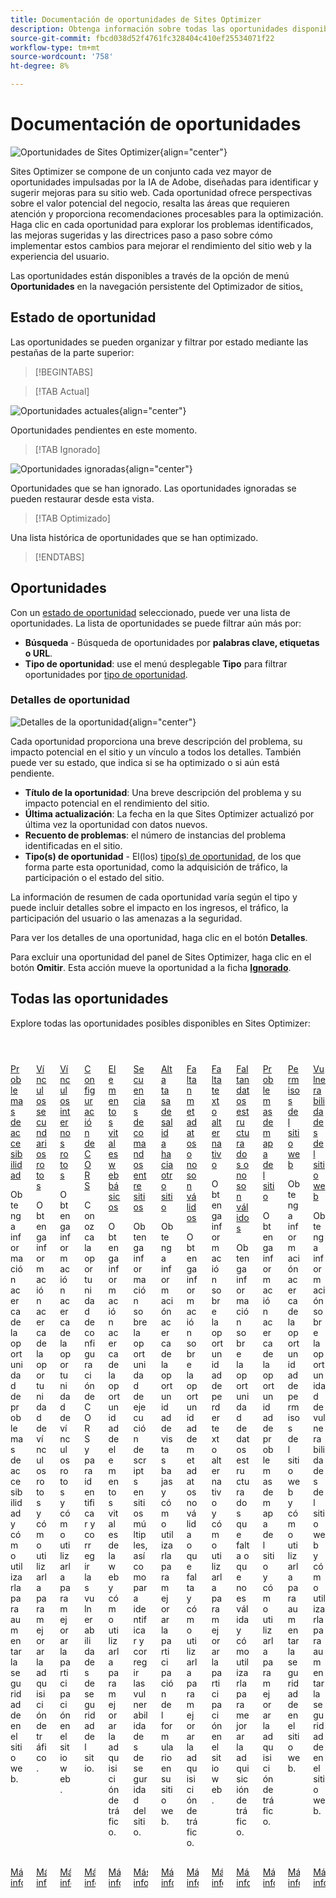```yaml
---
title: Documentación de oportunidades de Sites Optimizer
description: Obtenga información sobre todas las oportunidades disponibles de Site Optimizer y cómo utilizarlas para mejorar el rendimiento del sitio.
source-git-commit: fbcd038d52f4761fc328404c410ef25534071f22
workflow-type: tm+mt
source-wordcount: '758'
ht-degree: 8%

---
```



# Documentación de oportunidades

![Oportunidades de Sites Optimizer](./assets/overview/hero.png){align="center"}


Sites Optimizer se compone de un conjunto cada vez mayor de oportunidades impulsadas por la IA de Adobe, diseñadas para identificar y sugerir mejoras para su sitio web. Cada oportunidad ofrece perspectivas sobre el valor potencial del negocio, resalta las áreas que requieren atención y proporciona recomendaciones procesables para la optimización. Haga clic en cada oportunidad para explorar los problemas identificados, las mejoras sugeridas y las directrices paso a paso sobre cómo implementar estos cambios para mejorar el rendimiento del sitio web y la experiencia del usuario.

Las oportunidades están disponibles a través de la opción de menú **Oportunidades** en la navegación persistente del Optimizador de sitios[.](/help/documentation/basics.md#navigation)

## Estado de oportunidad

Las oportunidades se pueden organizar y filtrar por estado mediante las pestañas de la parte superior:

>[!BEGINTABS]

>[!TAB Actual]

![Oportunidades actuales](./assets/overview/current.png){align="center"}

Oportunidades pendientes en este momento.

>[!TAB Ignorado]

![Oportunidades ignoradas](./assets/overview/ignored.png){align="center"}

Oportunidades que se han ignorado. Las oportunidades ignoradas se pueden restaurar desde esta vista.

>[!TAB Optimizado]

Una lista histórica de oportunidades que se han optimizado.

>[!ENDTABS]

## Oportunidades

Con un [estado de oportunidad](#opportunity-status) seleccionado, puede ver una lista de oportunidades. La lista de oportunidades se puede filtrar aún más por:

* **Búsqueda** - Búsqueda de oportunidades por **palabras clave, etiquetas o URL**.
* **Tipo de oportunidad**: use el menú desplegable **Tipo** para filtrar oportunidades por [tipo de oportunidad](/help/opportunity-types/overview.md).

### Detalles de oportunidad

![Detalles de la oportunidad](/help/documentation/opportunities/assets/overview/opportunity-details.png){align="center"}

Cada oportunidad proporciona una breve descripción del problema, su impacto potencial en el sitio y un vínculo a todos los detalles. También puede ver su estado, que indica si se ha optimizado o si aún está pendiente.

* **Título de la oportunidad**: Una breve descripción del problema y su impacto potencial en el rendimiento del sitio.
* **Última actualización**: La fecha en la que Sites Optimizer actualizó por última vez la oportunidad con datos nuevos.
* **Recuento de problemas**: el número de instancias del problema identificadas en el sitio.
* **Tipo(s) de oportunidad** - El(los) [tipo(s) de oportunidad](/help/opportunity-types/overview.md), de los que forma parte esta oportunidad, como la adquisición de tráfico, la participación o el estado del sitio.

La información de resumen de cada oportunidad varía según el tipo y puede incluir detalles sobre el impacto en los ingresos, el tráfico, la participación del usuario o las amenazas a la seguridad.

Para ver los detalles de una oportunidad, haga clic en el botón **Detalles**.

Para excluir una oportunidad del panel de Sites Optimizer, haga clic en el botón **Omitir**.  Esta acción mueve la oportunidad a la ficha [**Ignorado**](#opportunity-status).

## Todas las oportunidades

Explore todas las oportunidades posibles disponibles en Sites Optimizer:

<!-- CARDS

* ./accessibility-issues.md
  {title=Accessibility issues}
  {image=../../assets/common/card-arrows.png} 
* ./broken-backlinks.md
  {title=Broken backlinks}
  {image=../../assets/common/card-arrows.png}
* ./broken-internal-links.md
  {title=Broken internal links}
  {image=../../assets/common/card-link.png}
* ./cors-configuration.md
  {title=CORS configuration}
  {image=../../assets/common/card-code.png}
* ./core-web-vitals.md
  {title=Core web vitals}
  {image=../../assets/common/card-performance.png}
* ./cross-site-scripting.md
  {title=Cross-site scripting}
  {image=../../assets/common/card-code.png}
* ./high-bounce-rate.md
  {title=High bounce rate}
  {image=../../assets/common/card-arrows.png}    
* ./invalid-or-missing-metadata.md
  {title=Invalid or missing metadata}
  {image=../../assets/common/card-code.png}
* ./missing-alt-text.md
  {title=Missing alt text}
  {image=../../assets/common/card-arrows.png}
* ./missing-invalid-structured-data.md
  {title=Missing or invalid structured data}
  {image=../../assets/common/card-bag.png}
* ./sitemap-issues.md
  {title=Sitemap issues}
  {image=../../assets/common/card-relationship.png}
* ./website-permissions.md
  {title=Website permissions}
  {image=../../assets/common/card-people.png}
* ./website-vulnerabilities.md
  {title=Website vulnerabilities}
  {image=../../assets/common/card-puzzle.png}
  
--->
<!-- START CARDS HTML - DO NOT MODIFY BY HAND -->
<div class="columns">
    <div class="column is-half-tablet is-half-desktop is-one-third-widescreen" aria-label="Accessibility issues">
        <div class="card" style="height: 100%; display: flex; flex-direction: column; height: 100%;">
            <div class="card-image">
                <figure class="image x-is-16by9">
                    <a href="./accessibility-issues.md" title="Problemas de accesibilidad" target="_blank" rel="referrer">
                        <img class="is-bordered-r-small" src="../../assets/common/card-arrows.png" alt="Problemas de accesibilidad"
                             style="width: 100%; aspect-ratio: 16 / 9; object-fit: cover; overflow: hidden; display: block; margin: auto;">
                    </a>
                </figure>
            </div>
            <div class="card-content is-padded-small" style="display: flex; flex-direction: column; flex-grow: 1; justify-content: space-between;">
                <div class="top-card-content">
                    <p class="headline is-size-6 has-text-weight-bold">
                        <a href="./accessibility-issues.md" target="_blank" rel="referrer" title="Problemas de accesibilidad">Problemas de accesibilidad</a>
                    </p>
                    <p class="is-size-6">Obtenga información acerca de la oportunidad de problemas de accesibilidad y cómo utilizarla para aumentar la seguridad de en el sitio web.</p>
                </div>
                <a href="./accessibility-issues.md" target="_blank" rel="referrer" class="spectrum-Button spectrum-Button--outline spectrum-Button--primary spectrum-Button--sizeM" style="align-self: flex-start; margin-top: 1rem;">
                    <span class="spectrum-Button-label has-no-wrap has-text-weight-bold">Más información</span>
                </a>
            </div>
        </div>
    </div>
    <div class="column is-half-tablet is-half-desktop is-one-third-widescreen" aria-label="Broken backlinks">
        <div class="card" style="height: 100%; display: flex; flex-direction: column; height: 100%;">
            <div class="card-image">
                <figure class="image x-is-16by9">
                    <a href="./broken-backlinks.md" title="Vínculos de retroceso rotos" target="_blank" rel="referrer">
                        <img class="is-bordered-r-small" src="../../assets/common/card-arrows.png" alt="Vínculos de retroceso rotos"
                             style="width: 100%; aspect-ratio: 16 / 9; object-fit: cover; overflow: hidden; display: block; margin: auto;">
                    </a>
                </figure>
            </div>
            <div class="card-content is-padded-small" style="display: flex; flex-direction: column; flex-grow: 1; justify-content: space-between;">
                <div class="top-card-content">
                    <p class="headline is-size-6 has-text-weight-bold">
                        <a href="./broken-backlinks.md" target="_blank" rel="referrer" title="Vínculos de retroceso rotos">Vínculos secundarios rotos</a>
                    </p>
                    <p class="is-size-6">Obtenga información acerca de la oportunidad de vínculos rotos y cómo utilizarla para mejorar la adquisición de tráfico.</p>
                </div>
                <a href="./broken-backlinks.md" target="_blank" rel="referrer" class="spectrum-Button spectrum-Button--outline spectrum-Button--primary spectrum-Button--sizeM" style="align-self: flex-start; margin-top: 1rem;">
                    <span class="spectrum-Button-label has-no-wrap has-text-weight-bold">Más información</span>
                </a>
            </div>
        </div>
    </div>
    <div class="column is-half-tablet is-half-desktop is-one-third-widescreen" aria-label="Broken internal links">
        <div class="card" style="height: 100%; display: flex; flex-direction: column; height: 100%;">
            <div class="card-image">
                <figure class="image x-is-16by9">
                    <a href="./broken-internal-links.md" title="Vínculos internos rotos" target="_blank" rel="referrer">
                        <img class="is-bordered-r-small" src="../../assets/common/card-link.png" alt="Vínculos internos rotos"
                             style="width: 100%; aspect-ratio: 16 / 9; object-fit: cover; overflow: hidden; display: block; margin: auto;">
                    </a>
                </figure>
            </div>
            <div class="card-content is-padded-small" style="display: flex; flex-direction: column; flex-grow: 1; justify-content: space-between;">
                <div class="top-card-content">
                    <p class="headline is-size-6 has-text-weight-bold">
                        <a href="./broken-internal-links.md" target="_blank" rel="referrer" title="Vínculos internos rotos">Vínculos internos rotos</a>
                    </p>
                    <p class="is-size-6">Obtenga información acerca de la oportunidad de vínculos rotos y cómo utilizarla para mejorar la participación en el sitio web.</p>
                </div>
                <a href="./broken-internal-links.md" target="_blank" rel="referrer" class="spectrum-Button spectrum-Button--outline spectrum-Button--primary spectrum-Button--sizeM" style="align-self: flex-start; margin-top: 1rem;">
                    <span class="spectrum-Button-label has-no-wrap has-text-weight-bold">Más información</span>
                </a>
            </div>
        </div>
    </div>
    <div class="column is-half-tablet is-half-desktop is-one-third-widescreen" aria-label="CORS configuration">
        <div class="card" style="height: 100%; display: flex; flex-direction: column; height: 100%;">
            <div class="card-image">
                <figure class="image x-is-16by9">
                    <a href="./cors-configuration.md" title="Configuración de CORS" target="_blank" rel="referrer">
                        <img class="is-bordered-r-small" src="../../assets/common/card-code.png" alt="Configuración de CORS"
                             style="width: 100%; aspect-ratio: 16 / 9; object-fit: cover; overflow: hidden; display: block; margin: auto;">
                    </a>
                </figure>
            </div>
            <div class="card-content is-padded-small" style="display: flex; flex-direction: column; flex-grow: 1; justify-content: space-between;">
                <div class="top-card-content">
                    <p class="headline is-size-6 has-text-weight-bold">
                        <a href="./cors-configuration.md" target="_blank" rel="referrer" title="Configuración de CORS">Configuración de CORS</a>
                    </p>
                    <p class="is-size-6">Conozca la oportunidad de configuración de CORS y para identificar y corregir las vulnerabilidades de seguridad del sitio.</p>
                </div>
                <a href="./cors-configuration.md" target="_blank" rel="referrer" class="spectrum-Button spectrum-Button--outline spectrum-Button--primary spectrum-Button--sizeM" style="align-self: flex-start; margin-top: 1rem;">
                    <span class="spectrum-Button-label has-no-wrap has-text-weight-bold">Más información</span>
                </a>
            </div>
        </div>
    </div>
    <div class="column is-half-tablet is-half-desktop is-one-third-widescreen" aria-label="Core web vitals">
        <div class="card" style="height: 100%; display: flex; flex-direction: column; height: 100%;">
            <div class="card-image">
                <figure class="image x-is-16by9">
                    <a href="./core-web-vitals.md" title="Elementos vitales de la web" target="_blank" rel="referrer">
                        <img class="is-bordered-r-small" src="../../assets/common/card-performance.png" alt="Elementos vitales de la web"
                             style="width: 100%; aspect-ratio: 16 / 9; object-fit: cover; overflow: hidden; display: block; margin: auto;">
                    </a>
                </figure>
            </div>
            <div class="card-content is-padded-small" style="display: flex; flex-direction: column; flex-grow: 1; justify-content: space-between;">
                <div class="top-card-content">
                    <p class="headline is-size-6 has-text-weight-bold">
                        <a href="./core-web-vitals.md" target="_blank" rel="referrer" title="Elementos vitales de la web">Elementos vitales web básicos</a>
                    </p>
                    <p class="is-size-6">Obtenga información acerca de la oportunidad de elementos vitales de la web y cómo utilizarla para mejorar la adquisición de tráfico.</p>
                </div>
                <a href="./core-web-vitals.md" target="_blank" rel="referrer" class="spectrum-Button spectrum-Button--outline spectrum-Button--primary spectrum-Button--sizeM" style="align-self: flex-start; margin-top: 1rem;">
                    <span class="spectrum-Button-label has-no-wrap has-text-weight-bold">Más información</span>
                </a>
            </div>
        </div>
    </div>
    <div class="column is-half-tablet is-half-desktop is-one-third-widescreen" aria-label="Cross-site scripting">
        <div class="card" style="height: 100%; display: flex; flex-direction: column; height: 100%;">
            <div class="card-image">
                <figure class="image x-is-16by9">
                    <a href="./cross-site-scripting.md" title="Ejecución de scripts en sitios múltiples" target="_blank" rel="referrer">
                        <img class="is-bordered-r-small" src="../../assets/common/card-code.png" alt="Ejecución de scripts en sitios múltiples"
                             style="width: 100%; aspect-ratio: 16 / 9; object-fit: cover; overflow: hidden; display: block; margin: auto;">
                    </a>
                </figure>
            </div>
            <div class="card-content is-padded-small" style="display: flex; flex-direction: column; flex-grow: 1; justify-content: space-between;">
                <div class="top-card-content">
                    <p class="headline is-size-6 has-text-weight-bold">
                        <a href="./cross-site-scripting.md" target="_blank" rel="referrer" title="Ejecución de scripts en sitios múltiples">Secuencias de comandos entre sitios</a>
                    </p>
                    <p class="is-size-6">Obtenga información sobre la oportunidad de ejecución de scripts en sitios múltiples, así como para identificar y corregir las vulnerabilidades de seguridad del sitio.</p>
                </div>
                <a href="./cross-site-scripting.md" target="_blank" rel="referrer" class="spectrum-Button spectrum-Button--outline spectrum-Button--primary spectrum-Button--sizeM" style="align-self: flex-start; margin-top: 1rem;">
                    <span class="spectrum-Button-label has-no-wrap has-text-weight-bold">Más información</span>
                </a>
            </div>
        </div>
    </div>
    <div class="column is-half-tablet is-half-desktop is-one-third-widescreen" aria-label="High bounce rate">
        <div class="card" style="height: 100%; display: flex; flex-direction: column; height: 100%;">
            <div class="card-image">
                <figure class="image x-is-16by9">
                    <a href="./high-bounce-rate.md" title="Alta tasa de salida hacia otro sitio" target="_blank" rel="referrer">
                        <img class="is-bordered-r-small" src="../../assets/common/card-arrows.png" alt="Alta tasa de salida hacia otro sitio"
                             style="width: 100%; aspect-ratio: 16 / 9; object-fit: cover; overflow: hidden; display: block; margin: auto;">
                    </a>
                </figure>
            </div>
            <div class="card-content is-padded-small" style="display: flex; flex-direction: column; flex-grow: 1; justify-content: space-between;">
                <div class="top-card-content">
                    <p class="headline is-size-6 has-text-weight-bold">
                        <a href="./high-bounce-rate.md" target="_blank" rel="referrer" title="Alta tasa de salida hacia otro sitio">Alta tasa de salida hacia otro sitio</a>
                    </p>
                    <p class="is-size-6">Obtenga información acerca de la oportunidad de vistas bajas y cómo utilizarla para mejorar la participación del formulario en su sitio web.</p>
                </div>
                <a href="./high-bounce-rate.md" target="_blank" rel="referrer" class="spectrum-Button spectrum-Button--outline spectrum-Button--primary spectrum-Button--sizeM" style="align-self: flex-start; margin-top: 1rem;">
                    <span class="spectrum-Button-label has-no-wrap has-text-weight-bold">Más información</span>
                </a>
            </div>
        </div>
    </div>
    <div class="column is-half-tablet is-half-desktop is-one-third-widescreen" aria-label="Invalid or missing metadata">
        <div class="card" style="height: 100%; display: flex; flex-direction: column; height: 100%;">
            <div class="card-image">
                <figure class="image x-is-16by9">
                    <a href="./invalid-or-missing-metadata.md" title="Metadatos que faltan o no son válidos" target="_blank" rel="referrer">
                        <img class="is-bordered-r-small" src="../../assets/common/card-code.png" alt="Metadatos que faltan o no son válidos"
                             style="width: 100%; aspect-ratio: 16 / 9; object-fit: cover; overflow: hidden; display: block; margin: auto;">
                    </a>
                </figure>
            </div>
            <div class="card-content is-padded-small" style="display: flex; flex-direction: column; flex-grow: 1; justify-content: space-between;">
                <div class="top-card-content">
                    <p class="headline is-size-6 has-text-weight-bold">
                        <a href="./invalid-or-missing-metadata.md" target="_blank" rel="referrer" title="Metadatos que faltan o no son válidos">Faltan metadatos o no son válidos</a>
                    </p>
                    <p class="is-size-6">Obtenga información sobre la oportunidad de metadatos no válida o que falta y cómo utilizarla para mejorar la adquisición de tráfico.</p>
                </div>
                <a href="./invalid-or-missing-metadata.md" target="_blank" rel="referrer" class="spectrum-Button spectrum-Button--outline spectrum-Button--primary spectrum-Button--sizeM" style="align-self: flex-start; margin-top: 1rem;">
                    <span class="spectrum-Button-label has-no-wrap has-text-weight-bold">Más información</span>
                </a>
            </div>
        </div>
    </div>
    <div class="column is-half-tablet is-half-desktop is-one-third-widescreen" aria-label="Missing alt text">
        <div class="card" style="height: 100%; display: flex; flex-direction: column; height: 100%;">
            <div class="card-image">
                <figure class="image x-is-16by9">
                    <a href="./missing-alt-text.md" title="Falta el texto alternativo" target="_blank" rel="referrer">
                        <img class="is-bordered-r-small" src="../../assets/common/card-arrows.png" alt="Falta el texto alternativo"
                             style="width: 100%; aspect-ratio: 16 / 9; object-fit: cover; overflow: hidden; display: block; margin: auto;">
                    </a>
                </figure>
            </div>
            <div class="card-content is-padded-small" style="display: flex; flex-direction: column; flex-grow: 1; justify-content: space-between;">
                <div class="top-card-content">
                    <p class="headline is-size-6 has-text-weight-bold">
                        <a href="./missing-alt-text.md" target="_blank" rel="referrer" title="Falta el texto alternativo">Falta texto alternativo</a>
                    </p>
                    <p class="is-size-6">Obtenga información sobre la oportunidad de perder texto alternativo y cómo utilizarla para mejorar la participación en el sitio web.</p>
                </div>
                <a href="./missing-alt-text.md" target="_blank" rel="referrer" class="spectrum-Button spectrum-Button--outline spectrum-Button--primary spectrum-Button--sizeM" style="align-self: flex-start; margin-top: 1rem;">
                    <span class="spectrum-Button-label has-no-wrap has-text-weight-bold">Más información</span>
                </a>
            </div>
        </div>
    </div>
    <div class="column is-half-tablet is-half-desktop is-one-third-widescreen" aria-label="Missing or invalid structured data">
        <div class="card" style="height: 100%; display: flex; flex-direction: column; height: 100%;">
            <div class="card-image">
                <figure class="image x-is-16by9">
                    <a href="./missing-invalid-structured-data.md" title="Datos estructurados que faltan o no son válidos" target="_blank" rel="referrer">
                        <img class="is-bordered-r-small" src="../../assets/common/card-bag.png" alt="Datos estructurados que faltan o no son válidos"
                             style="width: 100%; aspect-ratio: 16 / 9; object-fit: cover; overflow: hidden; display: block; margin: auto;">
                    </a>
                </figure>
            </div>
            <div class="card-content is-padded-small" style="display: flex; flex-direction: column; flex-grow: 1; justify-content: space-between;">
                <div class="top-card-content">
                    <p class="headline is-size-6 has-text-weight-bold">
                        <a href="./missing-invalid-structured-data.md" target="_blank" rel="referrer" title="Datos estructurados que faltan o no son válidos">Faltan datos estructurados o no son válidos</a>
                    </p>
                    <p class="is-size-6">Obtenga información sobre la oportunidad de datos estructurados que falta o que no es válida y cómo utilizarla para mejorar la adquisición de tráfico.</p>
                </div>
                <a href="./missing-invalid-structured-data.md" target="_blank" rel="referrer" class="spectrum-Button spectrum-Button--outline spectrum-Button--primary spectrum-Button--sizeM" style="align-self: flex-start; margin-top: 1rem;">
                    <span class="spectrum-Button-label has-no-wrap has-text-weight-bold">Más información</span>
                </a>
            </div>
        </div>
    </div>
    <div class="column is-half-tablet is-half-desktop is-one-third-widescreen" aria-label="Sitemap issues">
        <div class="card" style="height: 100%; display: flex; flex-direction: column; height: 100%;">
            <div class="card-image">
                <figure class="image x-is-16by9">
                    <a href="./sitemap-issues.md" title="Problemas del mapa del sitio" target="_blank" rel="referrer">
                        <img class="is-bordered-r-small" src="../../assets/common/card-relationship.png" alt="Problemas del mapa del sitio"
                             style="width: 100%; aspect-ratio: 16 / 9; object-fit: cover; overflow: hidden; display: block; margin: auto;">
                    </a>
                </figure>
            </div>
            <div class="card-content is-padded-small" style="display: flex; flex-direction: column; flex-grow: 1; justify-content: space-between;">
                <div class="top-card-content">
                    <p class="headline is-size-6 has-text-weight-bold">
                        <a href="./sitemap-issues.md" target="_blank" rel="referrer" title="Problemas del mapa del sitio">Problemas de mapa del sitio</a>
                    </p>
                    <p class="is-size-6">Obtenga información acerca de la oportunidad de problemas de mapa del sitio y cómo utilizarla para mejorar la adquisición de tráfico.</p>
                </div>
                <a href="./sitemap-issues.md" target="_blank" rel="referrer" class="spectrum-Button spectrum-Button--outline spectrum-Button--primary spectrum-Button--sizeM" style="align-self: flex-start; margin-top: 1rem;">
                    <span class="spectrum-Button-label has-no-wrap has-text-weight-bold">Más información</span>
                </a>
            </div>
        </div>
    </div>
    <div class="column is-half-tablet is-half-desktop is-one-third-widescreen" aria-label="Website permissions">
        <div class="card" style="height: 100%; display: flex; flex-direction: column; height: 100%;">
            <div class="card-image">
                <figure class="image x-is-16by9">
                    <a href="./website-permissions.md" title="Permisos de sitio web" target="_blank" rel="referrer">
                        <img class="is-bordered-r-small" src="../../assets/common/card-people.png" alt="Permisos de sitio web"
                             style="width: 100%; aspect-ratio: 16 / 9; object-fit: cover; overflow: hidden; display: block; margin: auto;">
                    </a>
                </figure>
            </div>
            <div class="card-content is-padded-small" style="display: flex; flex-direction: column; flex-grow: 1; justify-content: space-between;">
                <div class="top-card-content">
                    <p class="headline is-size-6 has-text-weight-bold">
                        <a href="./website-permissions.md" target="_blank" rel="referrer" title="Permisos de sitio web">Permisos del sitio web</a>
                    </p>
                    <p class="is-size-6">Obtenga información acerca de la oportunidad de permisos del sitio web y cómo utilizarla para aumentar la seguridad de en el sitio web.</p>
                </div>
                <a href="./website-permissions.md" target="_blank" rel="referrer" class="spectrum-Button spectrum-Button--outline spectrum-Button--primary spectrum-Button--sizeM" style="align-self: flex-start; margin-top: 1rem;">
                    <span class="spectrum-Button-label has-no-wrap has-text-weight-bold">Más información</span>
                </a>
            </div>
        </div>
    </div>
    <div class="column is-half-tablet is-half-desktop is-one-third-widescreen" aria-label="Website vulnerabilities">
        <div class="card" style="height: 100%; display: flex; flex-direction: column; height: 100%;">
            <div class="card-image">
                <figure class="image x-is-16by9">
                    <a href="./website-vulnerabilities.md" title="Vulnerabilidades del sitio web" target="_blank" rel="referrer">
                        <img class="is-bordered-r-small" src="../../assets/common/card-puzzle.png" alt="Vulnerabilidades del sitio web"
                             style="width: 100%; aspect-ratio: 16 / 9; object-fit: cover; overflow: hidden; display: block; margin: auto;">
                    </a>
                </figure>
            </div>
            <div class="card-content is-padded-small" style="display: flex; flex-direction: column; flex-grow: 1; justify-content: space-between;">
                <div class="top-card-content">
                    <p class="headline is-size-6 has-text-weight-bold">
                        <a href="./website-vulnerabilities.md" target="_blank" rel="referrer" title="Vulnerabilidades del sitio web">Vulnerabilidades del sitio web</a>
                    </p>
                    <p class="is-size-6">Obtenga información sobre la oportunidad de vulnerabilidades del sitio web y cómo utilizarla para aumentar la seguridad de en el sitio web.</p>
                </div>
                <a href="./website-vulnerabilities.md" target="_blank" rel="referrer" class="spectrum-Button spectrum-Button--outline spectrum-Button--primary spectrum-Button--sizeM" style="align-self: flex-start; margin-top: 1rem;">
                    <span class="spectrum-Button-label has-no-wrap has-text-weight-bold">Más información</span>
                </a>
            </div>
        </div>
    </div>
</div>
<!-- END CARDS HTML - DO NOT MODIFY BY HAND -->



